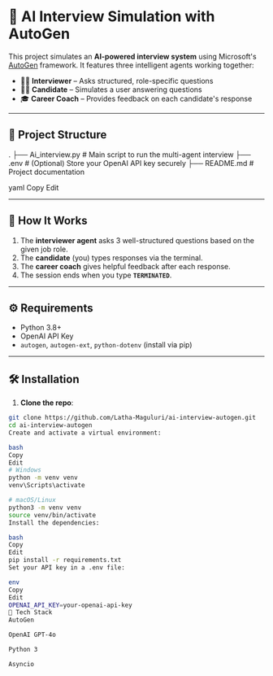 # 🤖 AI Interview Simulation with AutoGen

This project simulates an **AI-powered interview system** using Microsoft's [AutoGen](https://github.com/microsoft/autogen) framework. It features three intelligent agents working together:

- 🧑‍💼 **Interviewer** – Asks structured, role-specific questions  
- 🧑‍🎓 **Candidate** – Simulates a user answering questions  
- 🎓 **Career Coach** – Provides feedback on each candidate's response

---

## 📂 Project Structure

.
├── Ai_interview.py # Main script to run the multi-agent interview
├── .env # (Optional) Store your OpenAI API key securely
├── README.md # Project documentation

yaml
Copy
Edit

---

## 🚀 How It Works

1. The **interviewer agent** asks 3 well-structured questions based on the given job role.
2. The **candidate** (you) types responses via the terminal.
3. The **career coach** gives helpful feedback after each response.
4. The session ends when you type **`TERMINATED`**.

---

## ⚙️ Requirements

- Python 3.8+
- OpenAI API Key
- `autogen`, `autogen-ext`, `python-dotenv` (install via pip)

---

## 🛠️ Installation

1. **Clone the repo**:

```bash
git clone https://github.com/Latha-Maguluri/ai-interview-autogen.git
cd ai-interview-autogen
Create and activate a virtual environment:

bash
Copy
Edit
# Windows
python -m venv venv
venv\Scripts\activate

# macOS/Linux
python3 -m venv venv
source venv/bin/activate
Install the dependencies:

bash
Copy
Edit
pip install -r requirements.txt
Set your API key in a .env file:

env
Copy
Edit
OPENAI_API_KEY=your-openai-api-key
🧠 Tech Stack
AutoGen

OpenAI GPT-4o

Python 3

Asyncio



